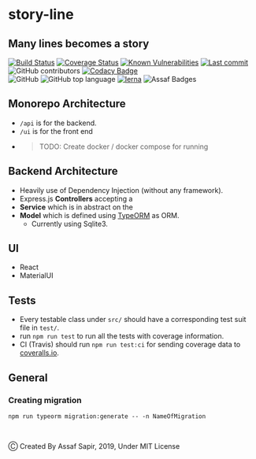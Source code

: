 # story-line

## Many lines becomes a story

[![Build Status](https://travis-ci.org/meijin007/story-line.svg?branch=master)](https://travis-ci.org/meijin007/story-line) [![Coverage Status](https://coveralls.io/repos/github/assapir/story-line/badge.svg?branch=master)](https://coveralls.io/github/assapir/story-line?branch=master) [![Known Vulnerabilities](https://snyk.io//test/github/meijin007/story-line/badge.svg?targetFile=api/package.json)](https://snyk.io//test/github/meijin007/story-line?targetFile=package.json) [![Last commit](https://img.shields.io/github/last-commit/meijin007/story-line.svg)](https://github.com/meijin007/story-line/commits/master) ![GitHub contributors](https://img.shields.io/github/contributors-anon/meijin007/story-line.svg) [![Codacy Badge](https://api.codacy.com/project/badge/Grade/3c0cbc240e8b405ba0b93113f8aae62f)](https://app.codacy.com/app/meijin007/story-line?utm_source=github.com&utm_medium=referral&utm_content=meijin007/story-line&utm_campaign=Badge_Grade_Dashboard)
<br /> 
![GitHub](https://img.shields.io/github/license/meijin007/story-line.svg?color=blue) ![GitHub top language](https://img.shields.io/github/languages/top/meijin007/story-line.svg) [![lerna](https://img.shields.io/badge/maintained%20with-lerna-cc00ff.svg)](https://lerna.js.org/) ![Assaf Badges](https://img.shields.io/badge/Assaf-Like%20badges-blue.svg) 

## Monorepo Architecture

-   `/api` is for the backend.
-   `/ui` is for the front end
-   > TODO: Create docker / docker compose for running 

## Backend Architecture

-   Heavily use of Dependency Injection (without any framework).
-   Express.js **Controllers**  accepting a
-   **Service** which is in abstract on the
-   **Model** which is defined using [TypeORM]([https://typeorm.io/]) as ORM.
    -   Currently using Sqlite3.

## UI
-   React
-   MaterialUI

## Tests

-   Every testable class under `src/` should have a corresponding test suit file in `test/`.
-   run `npm run test` to run all the tests with coverage information.
-   CI (Travis) should run `npm run test:ci` for sending coverage data to [coveralls.io](https://coveralls.io/github/meijin007/story-line).

## General

### Creating migration

    npm run typeorm migration:generate -- -n NameOfMigration

<br /> 

Ⓒ Created By Assaf Sapir, 2019, Under MIT License
